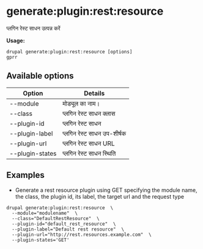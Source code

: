# generate:plugin:rest:resource
प्लगिन रेस्ट साधन उत्पन्न करें

**Usage:**
```
drupal generate:plugin:rest:resource [options]
gprr
```

## Available options
Option | Details
-------|-------------
--module | मोड्यूल का नाम।
--class | प्लगिन रेस्ट साधन क्लास
--plugin-id | प्लगिन रेस्ट साधन
--plugin-label | प्लगिन रेस्ट साधन उप-शीर्षक
--plugin-url | प्लगिन रेस्ट साधन URL
--plugin-states | प्लगिन रेस्ट साधन स्थिति

## Examples
* Generate a rest resource plugin using GET specifying the module name, the class, the plugin id, its label, the target url and the request type
```
drupal generate:plugin:rest:resource  \
  --module="modulename"  \
  --class="DefaultRestResource"  \
  --plugin-id="default_rest_resource"  \
  --plugin-label="Default rest resource"  \
  --plugin-url="http://rest.resources.example.com"  \
  --plugin-states='GET'
```
